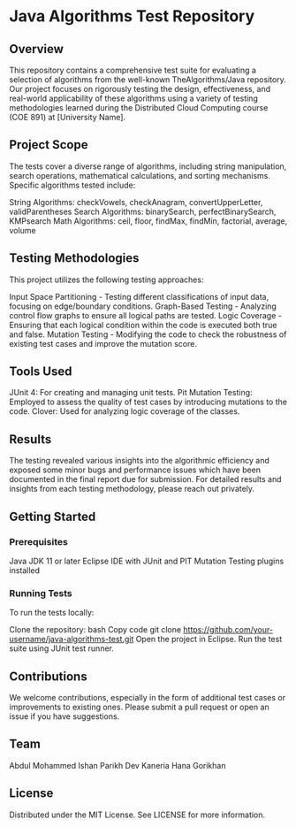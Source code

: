 # Java Algorithms Test Repository

## Overview

This repository contains a comprehensive test suite for evaluating a selection of algorithms from the well-known TheAlgorithms/Java repository. Our project focuses on rigorously testing the design, effectiveness, and real-world applicability of these algorithms using a variety of testing methodologies learned during the Distributed Cloud Computing course (COE 891) at [University Name].

## Project Scope

The tests cover a diverse range of algorithms, including string manipulation, search operations, mathematical calculations, and sorting mechanisms. Specific algorithms tested include:

String Algorithms: checkVowels, checkAnagram, convertUpperLetter, validParentheses
Search Algorithms: binarySearch, perfectBinarySearch, KMPsearch
Math Algorithms: ceil, floor, findMax, findMin, factorial, average, volume

## Testing Methodologies

This project utilizes the following testing approaches:

Input Space Partitioning - Testing different classifications of input data, focusing on edge/boundary conditions.
Graph-Based Testing - Analyzing control flow graphs to ensure all logical paths are tested.
Logic Coverage - Ensuring that each logical condition within the code is executed both true and false.
Mutation Testing - Modifying the code to check the robustness of existing test cases and improve the mutation score.


## Tools Used
JUnit 4: For creating and managing unit tests.
Pit Mutation Testing: Employed to assess the quality of test cases by introducing mutations to the code.
Clover: Used for analyzing logic coverage of the classes.

## Results
The testing revealed various insights into the algorithmic efficiency and exposed some minor bugs and performance issues which have been documented in the final report due for submission. For detailed results and insights from each testing methodology, please reach out privately.

## Getting Started
### Prerequisites

Java JDK 11 or later
Eclipse IDE with JUnit and PIT Mutation Testing plugins installed

### Running Tests
To run the tests locally:

Clone the repository:
bash
Copy code
git clone https://github.com/your-username/java-algorithms-test.git
Open the project in Eclipse.
Run the test suite using JUnit test runner.

## Contributions
We welcome contributions, especially in the form of additional test cases or improvements to existing ones. Please submit a pull request or open an issue if you have suggestions.

## Team
Abdul Mohammed
Ishan Parikh
Dev Kaneria
Hana Gorikhan

## License
Distributed under the MIT License. See LICENSE for more information.
